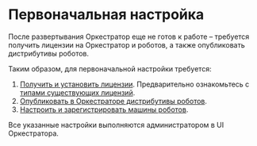 #	Первоначальная настройка

После развертывания Оркестратор еще не готов к работе – требуется получить лицензии на Оркестратор и роботов, а также опубликовать дистрибутивы роботов. 

Таким образом, для первоначальной настройки требуется:
1. [Получить и установить лицензии](https://docs.primo-rpa.ru/primo-rpa/orchestrator/settings/licensing/new-license). Предварительно ознакомьтесь с [типами существующих лицензий](https://docs.primo-rpa.ru/primo-rpa/orchestrator/settings/licensing/license-types).
2. [Опубликовать в Оркестраторе дистрибутивы роботов](https://docs.primo-rpa.ru/primo-rpa/orchestrator/settings/upload-robot). 
3. [Настроить и зарегистрировать машины роботов](https://docs.primo-rpa.ru/primo-rpa/orchestrator/settings/register-robot).

Все указанные настройки выполняются администратором в UI Оркестратора.



